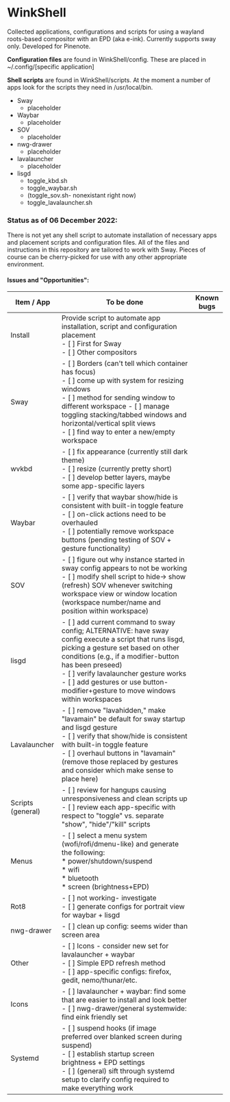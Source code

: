 # WinkShell
Collected applications, configurations and scripts for using a wayland roots-based compositor with an EPD (aka e-ink). Currently supports sway only. Developed for Pinenote.


**Configuration files** are found in WinkShell/config. These are placed in ~/.config/[specific application]

**Shell scripts** are found in WinkShell/scripts. At the moment a number of apps look for the scripts they need in /usr/local/bin.
* Sway
   * placeholder
* Waybar
   * placeholder
* SOV
   * placeholder
* nwg-drawer
   * placeholder
* lavalauncher
   * placeholder
* lisgd
   * toggle_kbd.sh
   * toggle_waybar.sh
   * (toggle_sov.sh- nonexistant right now)
   * toggle_lavalauncher.sh


### Status as of 06 December 2022:
There is not yet any shell script to automate installation of necessary apps and placement scripts and configuration files. All of the files and instructions in this repository are tailored to work with Sway. Pieces of course can be cherry-picked for use with any other appropriate environment.

#### Issues and "Opportunities":

Item / App | To be done | Known bugs
--- | --- | ---
Install | Provide script to automate app installation, script and configuration placement<br/> - [ ] First for Sway<br/> - [ ] Other compositors<br/> | 
Sway | - [ ] Borders (can't tell which container has focus)<br/> - [ ] come up with system for resizing windows<br/> - [ ] method for sending window to different workspace - [ ] manage toggling stacking/tabbed windows and horizontal/vertical split views<br/> - [ ] find way to enter a new/empty workspace<br/> | 
wvkbd | - [ ] fix appearance (currently still dark theme)<br/> - [ ] resize (currently pretty short)<br/> - [ ] develop better layers, maybe some app-specific layers<br/> |
Waybar | - [ ] verify that waybar show/hide is consistent with built-in toggle feature<br/> - [ ] on-click actions need to be overhauled<br/> - [ ] potentially remove workspace buttons (pending testing of SOV + gesture functionality)<br/> |
SOV | - [ ] figure out why instance started in sway config appears to not be working<br/> - [ ] modify shell script to hide-> show (refresh) SOV whenever switching workspace view or window location (workspace number/name and position within workspace)<br/> |
lisgd | - [ ] add current command to sway config; ALTERNATIVE: have sway config execute a script that runs lisgd, picking a gesture set based on other conditions (e.g., if a modifier-button has been preseed)<br/> - [ ] verify lavalauncher gesture works<br/> - [ ] add gestures or use button-modifier+gesture to move windows within workspaces<br/> | 
Lavalauncher | - [ ] remove "lavahidden," make "lavamain" be default for sway startup and lisgd gesture<br/> - [ ] verify that show/hide is consistent with built-in toggle feature<br/> - [ ] overhaul buttons in "lavamain" (remove those replaced by gestures and consider which make sense to place here)<br/> | 
Scripts (general) | - [ ] review for hangups causing unresponsiveness and clean scripts up<br/> - [ ] review each app-specific with respect to "toggle" vs. separate "show", "hide"/"kill" scripts<br/> | 
Menus | - [ ] select a menu system (wofi/rofi/dmenu-like) and generate the following:<br/>    * power/shutdown/suspend<br/>    * wifi<br/>    * bluetooth<br/>   * screen (brightness+EPD)<br/>| 
Rot8 | - [ ] not working- investigate<br/> - [ ] generate configs for portrait view for waybar + lisgd | 
nwg-drawer | - [ ] clean up config: seems wider than screen area
Other | - [ ] Icons - consider new set for lavalauncher + waybar<br/> - [ ] Simple EPD refresh method<br/> - [ ] app-specific configs: firefox, gedit, nemo/thunar/etc.<br/> |
Icons | - [ ] lavalauncher + waybar: find some that are easier to install and look better<br/> - [ ] nwg-drawer/general systemwide: find eink friendly set<br/> | 
Systemd | - [ ] suspend hooks (if image preferred over blanked screen during suspend)<br/> - [ ] establish startup screen brightness + EPD settings</br> - [ ] (general) sift through systemd setup to clarify config required to make everything work<br/> |








